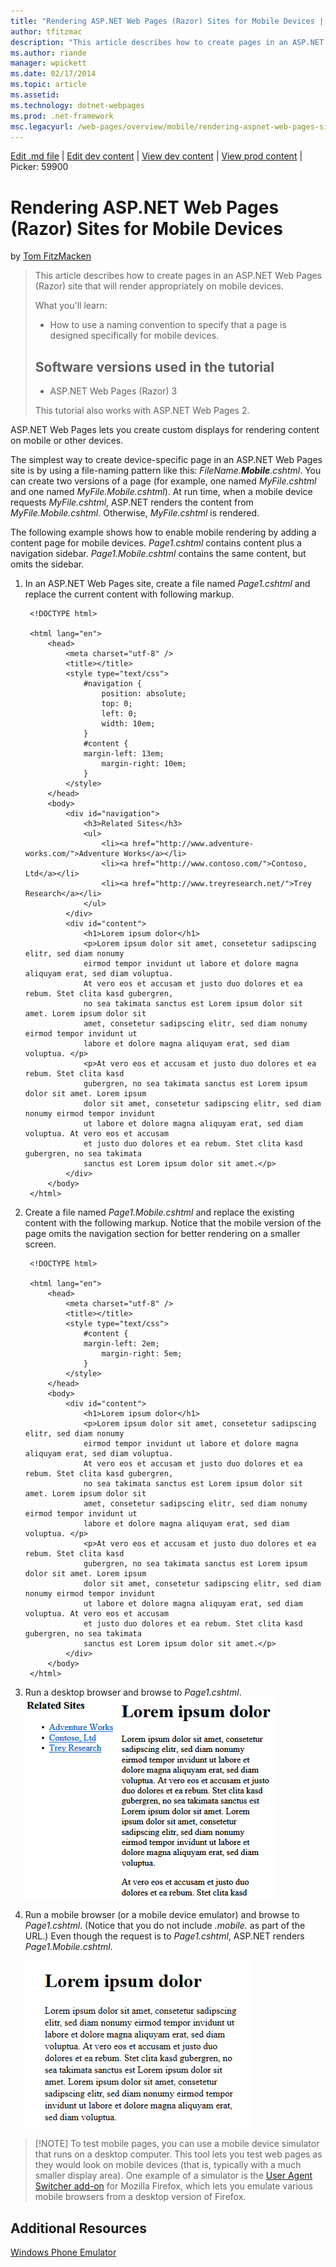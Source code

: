 ```yaml
---
title: "Rendering ASP.NET Web Pages (Razor) Sites for Mobile Devices | Microsoft Docs"
author: tfitzmac
description: "This article describes how to create pages in an ASP.NET Web Pages (Razor) site that will render appropriately on mobile devices. What you'll learn: How to u..."
ms.author: riande
manager: wpickett
ms.date: 02/17/2014
ms.topic: article
ms.assetid: 
ms.technology: dotnet-webpages
ms.prod: .net-framework
msc.legacyurl: /web-pages/overview/mobile/rendering-aspnet-web-pages-sites-for-mobile-devices
---
```

[Edit .md file](C:\Projects\msc\dev\Msc.Www\Web.ASP\App_Data\github\web-pages\overview\mobile\rendering-aspnet-web-pages-sites-for-mobile-devices.md) | [Edit dev content](http://www.aspdev.net/umbraco#/content/content/edit/38610) | [View dev content](http://docs.aspdev.net/tutorials/web-pages/overview/mobile/rendering-aspnet-web-pages-sites-for-mobile-devices.html) | [View prod content](http://www.asp.net/web-pages/overview/mobile/rendering-aspnet-web-pages-sites-for-mobile-devices) | Picker: 59900

Rendering ASP.NET Web Pages (Razor) Sites for Mobile Devices
====================
by [Tom FitzMacken](https://github.com/tfitzmac)

> This article describes how to create pages in an ASP.NET Web Pages (Razor) site that will render appropriately on mobile devices.
> 
> What you'll learn:
> 
> - How to use a naming convention to specify that a page is designed specifically for mobile devices.
>   
> 
> ## Software versions used in the tutorial
> 
> 
> - ASP.NET Web Pages (Razor) 3
>   
> 
> This tutorial also works with ASP.NET Web Pages 2.


ASP.NET Web Pages lets you create custom displays for rendering content on mobile or other devices.

The simplest way to create device-specific page in an ASP.NET Web Pages site is by using a file-naming pattern like this: *FileName.**Mobile**.cshtml*. You can create two versions of a page (for example, one named *MyFile.cshtml* and one named *MyFile.Mobile.cshtml*). At run time, when a mobile device requests *MyFile.cshtml*, ASP.NET renders the content from *MyFile.Mobile.cshtml*. Otherwise, *MyFile.cshtml* is rendered.

The following example shows how to enable mobile rendering by adding a content page for mobile devices. *Page1.cshtml* contains content plus a navigation sidebar. *Page1.Mobile.cshtml* contains the same content, but omits the sidebar.

1. In an ASP.NET Web Pages site, create a file named *Page1.cshtml* and replace the current content with following markup.

        <!DOCTYPE html>
        
        <html lang="en">
            <head>
                <meta charset="utf-8" />
                <title></title>
                <style type="text/css">
                    #navigation {
                        position: absolute;
                        top: 0;
                        left: 0;
                        width: 10em;
                    }
                    #content {
                    margin-left: 13em;
                        margin-right: 10em;
                    } 
                </style>
            </head>
            <body>
                <div id="navigation"> 
                    <h3>Related Sites</h3>
                    <ul>
                        <li><a href="http://www.adventure-works.com/">Adventure Works</a></li>
                        <li><a href="http://www.contoso.com/">Contoso, Ltd</a></li>
                        <li><a href="http://www.treyresearch.net/">Trey Research</a></li>
                    </ul>
                </div> 
                <div id="content">
                    <h1>Lorem ipsum dolor</h1>
                    <p>Lorem ipsum dolor sit amet, consetetur sadipscing elitr, sed diam nonumy 
                    eirmod tempor invidunt ut labore et dolore magna aliquyam erat, sed diam voluptua. 
                    At vero eos et accusam et justo duo dolores et ea rebum. Stet clita kasd gubergren, 
                    no sea takimata sanctus est Lorem ipsum dolor sit amet. Lorem ipsum dolor sit 
                    amet, consetetur sadipscing elitr, sed diam nonumy eirmod tempor invidunt ut 
                    labore et dolore magna aliquyam erat, sed diam voluptua. </p>
                    <p>At vero eos et accusam et justo duo dolores et ea rebum. Stet clita kasd 
                    gubergren, no sea takimata sanctus est Lorem ipsum dolor sit amet. Lorem ipsum 
                    dolor sit amet, consetetur sadipscing elitr, sed diam nonumy eirmod tempor invidunt 
                    ut labore et dolore magna aliquyam erat, sed diam voluptua. At vero eos et accusam 
                    et justo duo dolores et ea rebum. Stet clita kasd gubergren, no sea takimata 
                    sanctus est Lorem ipsum dolor sit amet.</p>
                </div>
            </body>
        </html>
2. Create a file named *Page1.Mobile.cshtml* and replace the existing content with the following markup. Notice that the mobile version of the page omits the navigation section for better rendering on a smaller screen.

        <!DOCTYPE html>
        
        <html lang="en">
            <head>
                <meta charset="utf-8" />
                <title></title>
                <style type="text/css">
                    #content {
                    margin-left: 2em;
                        margin-right: 5em;
                    } 
                </style>
            </head>
            <body>
                <div id="content">
                    <h1>Lorem ipsum dolor</h1>
                    <p>Lorem ipsum dolor sit amet, consetetur sadipscing elitr, sed diam nonumy 
                    eirmod tempor invidunt ut labore et dolore magna aliquyam erat, sed diam voluptua. 
                    At vero eos et accusam et justo duo dolores et ea rebum. Stet clita kasd gubergren, 
                    no sea takimata sanctus est Lorem ipsum dolor sit amet. Lorem ipsum dolor sit 
                    amet, consetetur sadipscing elitr, sed diam nonumy eirmod tempor invidunt ut 
                    labore et dolore magna aliquyam erat, sed diam voluptua. </p>
                    <p>At vero eos et accusam et justo duo dolores et ea rebum. Stet clita kasd 
                    gubergren, no sea takimata sanctus est Lorem ipsum dolor sit amet. Lorem ipsum 
                    dolor sit amet, consetetur sadipscing elitr, sed diam nonumy eirmod tempor invidunt 
                    ut labore et dolore magna aliquyam erat, sed diam voluptua. At vero eos et accusam 
                    et justo duo dolores et ea rebum. Stet clita kasd gubergren, no sea takimata 
                    sanctus est Lorem ipsum dolor sit amet.</p>
                </div>
            </body>
        </html>
3. Run a desktop browser and browse to *Page1.cshtml*. ![mobilesites-1](rendering-aspnet-web-pages-sites-for-mobile-devices/_static/image1.png)
4. Run a mobile browser (or a mobile device emulator) and browse to *Page1.cshtml*. (Notice that you do not include *.mobile.* as part of the URL.) Even though the request is to *Page1.cshtml*, ASP.NET renders *Page1.Mobile.cshtml*.

    ![mobilesites-2](rendering-aspnet-web-pages-sites-for-mobile-devices/_static/image2.png)

> [!NOTE] To test mobile pages, you can use a mobile device simulator that runs on a desktop computer. This tool lets you test web pages as they would look on mobile devices (that is, typically with a much smaller display area). One example of a simulator is the [User Agent Switcher add-on](http://addons.mozilla.org/en-us/firefox/addon/user-agent-switcher/) for Mozilla Firefox, which lets you emulate various mobile browsers from a desktop version of Firefox.


<a id="Additional_Resources"></a>
## Additional Resources


[Windows Phone Emulator](https://msdn.microsoft.com/en-us/library/ff402563(v=VS.92).aspx)